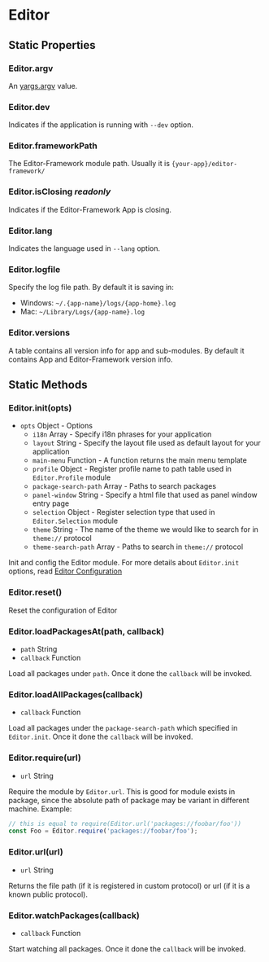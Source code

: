 # Editor

## Static Properties

### Editor.argv

An [yargs.argv](https://github.com/yargs/yargs) value.

### Editor.dev

Indicates if the application is running with `--dev` option.

### Editor.frameworkPath

The Editor-Framework module path. Usually it is `{your-app}/editor-framework/`

### Editor.isClosing _readonly_

Indicates if the Editor-Framework App is closing.

### Editor.lang

Indicates the language used in `--lang` option.

### Editor.logfile

Specify the log file path. By default it is saving in:

 - Windows: `~/.{app-name}/logs/{app-home}.log`
 - Mac: `~/Library/Logs/{app-name}.log`

### Editor.versions

A table contains all version info for app and sub-modules. By default it contains App and Editor-Framework version info.

## Static Methods

### Editor.init(opts)

 - `opts` Object - Options
   - `i18n` Array - Specify i18n phrases for your application
   - `layout` String - Specify the layout file used as default layout for your application
   - `main-menu` Function - A function returns the main menu template
   - `profile` Object - Register profile name to path table used in `Editor.Profile` module
   - `package-search-path` Array - Paths to search packages
   - `panel-window` String - Specify a html file that used as panel window entry page
   - `selection` Object - Register selection type that used in `Editor.Selection` module
   - `theme` String - The name of the theme we would like to search for in `theme://` protocol
   - `theme-search-path` Array - Paths to search in `theme://` protocol

Init and config the Editor module. For more details about `Editor.init` options, read [Editor Configuration](../manual/customization/editor-configuration.md)   

### Editor.reset()

Reset the configuration of Editor

### Editor.loadPackagesAt(path, callback)

 - `path` String
 - `callback` Function

Load all packages under `path`. Once it done the `callback` will be invoked.

### Editor.loadAllPackages(callback)

 - `callback` Function

Load all packages under the `package-search-path` which specified in `Editor.init`. Once it done the `callback` will be invoked.

### Editor.require(url)

 - `url` String

Require the module by `Editor.url`. This is good for module exists in package, since the absolute path of package may be variant in different machine. Example:

```javascript
// this is equal to require(Editor.url('packages://foobar/foo'))
const Foo = Editor.require('packages://foobar/foo');
```

### Editor.url(url)

 - `url` String

Returns the file path (if it is registered in custom protocol) or url (if it is a known public protocol).

### Editor.watchPackages(callback)

 - `callback` Function

Start watching all packages. Once it done the `callback` will be invoked.
